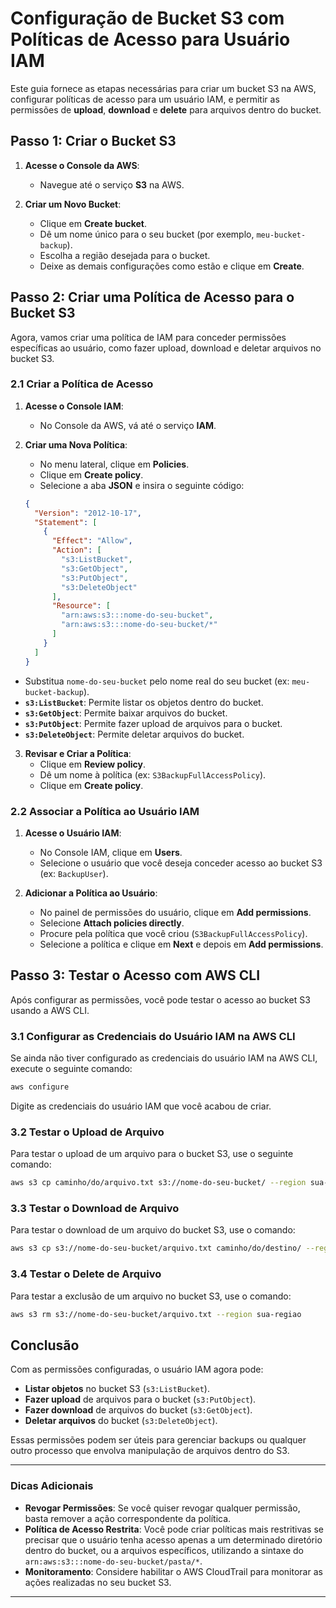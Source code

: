 # Configuração de Bucket S3 com Políticas de Acesso para Usuário IAM

Este guia fornece as etapas necessárias para criar um bucket S3 na AWS, configurar políticas de acesso para um usuário IAM, e permitir as permissões de **upload**, **download** e **delete** para arquivos dentro do bucket.

## Passo 1: Criar o Bucket S3

1. **Acesse o Console da AWS**:
   - Navegue até o serviço **S3** na AWS.

2. **Criar um Novo Bucket**:
   - Clique em **Create bucket**.
   - Dê um nome único para o seu bucket (por exemplo, `meu-bucket-backup`).
   - Escolha a região desejada para o bucket.
   - Deixe as demais configurações como estão e clique em **Create**.

## Passo 2: Criar uma Política de Acesso para o Bucket S3

Agora, vamos criar uma política de IAM para conceder permissões específicas ao usuário, como fazer upload, download e deletar arquivos no bucket S3.

### 2.1 Criar a Política de Acesso

1. **Acesse o Console IAM**:
   - No Console da AWS, vá até o serviço **IAM**.

2. **Criar uma Nova Política**:
   - No menu lateral, clique em **Policies**.
   - Clique em **Create policy**.
   - Selecione a aba **JSON** e insira o seguinte código:

   ```json
   {
     "Version": "2012-10-17",
     "Statement": [
       {
         "Effect": "Allow",
         "Action": [
           "s3:ListBucket",
           "s3:GetObject",
           "s3:PutObject",
           "s3:DeleteObject"
         ],
         "Resource": [
           "arn:aws:s3:::nome-do-seu-bucket",
           "arn:aws:s3:::nome-do-seu-bucket/*"
         ]
       }
     ]
   }

- Substitua `nome-do-seu-bucket` pelo nome real do seu bucket (ex: `meu-bucket-backup`).
- **`s3:ListBucket`**: Permite listar os objetos dentro do bucket.
- **`s3:GetObject`**: Permite baixar arquivos do bucket.
- **`s3:PutObject`**: Permite fazer upload de arquivos para o bucket.
- **`s3:DeleteObject`**: Permite deletar arquivos do bucket.

3. **Revisar e Criar a Política**:
   - Clique em **Review policy**.
   - Dê um nome à política (ex: `S3BackupFullAccessPolicy`).
   - Clique em **Create policy**.

### 2.2 Associar a Política ao Usuário IAM

1. **Acesse o Usuário IAM**:
   - No Console IAM, clique em **Users**.
   - Selecione o usuário que você deseja conceder acesso ao bucket S3 (ex: `BackupUser`).

2. **Adicionar a Política ao Usuário**:
   - No painel de permissões do usuário, clique em **Add permissions**.
   - Selecione **Attach policies directly**.
   - Procure pela política que você criou (`S3BackupFullAccessPolicy`).
   - Selecione a política e clique em **Next** e depois em **Add permissions**.

## Passo 3: Testar o Acesso com AWS CLI

Após configurar as permissões, você pode testar o acesso ao bucket S3 usando a AWS CLI.

### 3.1 Configurar as Credenciais do Usuário IAM na AWS CLI

Se ainda não tiver configurado as credenciais do usuário IAM na AWS CLI, execute o seguinte comando:

```bash
aws configure
```

Digite as credenciais do usuário IAM que você acabou de criar.

### 3.2 Testar o Upload de Arquivo

Para testar o upload de um arquivo para o bucket S3, use o seguinte comando:

```bash
aws s3 cp caminho/do/arquivo.txt s3://nome-do-seu-bucket/ --region sua-regiao
```

### 3.3 Testar o Download de Arquivo

Para testar o download de um arquivo do bucket S3, use o comando:

```bash
aws s3 cp s3://nome-do-seu-bucket/arquivo.txt caminho/do/destino/ --region sua-regiao
```

### 3.4 Testar o Delete de Arquivo

Para testar a exclusão de um arquivo no bucket S3, use o comando:

```bash
aws s3 rm s3://nome-do-seu-bucket/arquivo.txt --region sua-regiao
```

## Conclusão

Com as permissões configuradas, o usuário IAM agora pode:

- **Listar objetos** no bucket S3 (`s3:ListBucket`).
- **Fazer upload** de arquivos para o bucket (`s3:PutObject`).
- **Fazer download** de arquivos do bucket (`s3:GetObject`).
- **Deletar arquivos** do bucket (`s3:DeleteObject`).

Essas permissões podem ser úteis para gerenciar backups ou qualquer outro processo que envolva manipulação de arquivos dentro do S3.

---

### Dicas Adicionais

- **Revogar Permissões**: Se você quiser revogar qualquer permissão, basta remover a ação correspondente da política.
- **Política de Acesso Restrita**: Você pode criar políticas mais restritivas se precisar que o usuário tenha acesso apenas a um determinado diretório dentro do bucket, ou a arquivos específicos, utilizando a sintaxe do `arn:aws:s3:::nome-do-seu-bucket/pasta/*`.
- **Monitoramento**: Considere habilitar o AWS CloudTrail para monitorar as ações realizadas no seu bucket S3.

---